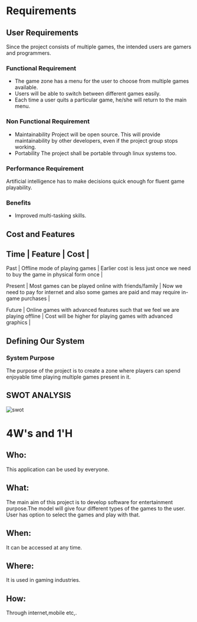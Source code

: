 # Requirements
## User Requirements 
   Since the project consists of multiple games, the intended users are gamers and programmers.
   

### Functional Requirement
 * The game zone has a menu for the user to choose from multiple games available.
 * Users will be able to switch between different games easily.
 * Each time a user quits a particular game, he/she will return to the main menu.
   
### Non Functional Requirement
 * Maintainability 
   Project will be open source. This will provide maintainability by other developers, even if the project group stops working.
 * Portability
   The project shall be portable through linux systems too.

### Performance Requirement
   Artificial intelligence has to make decisions quick enough for fluent game playability.

### Benefits
 * Improved multi-tasking skills.

## Cost and Features
Time    | Feature | Cost | 
--------------------------
Past    | Offline mode of playing games | Earlier cost is less just once we need to buy the game in physical form once |

Present | Most games can be played online with friends/family | Now we need to pay for internet and also some games are paid and may require in-game purchases |

Future  | Online games with advanced features such that we feel we are playing offline | Cost will be higher for playing games with advanced graphics |





## Defining Our System
### System Purpose
The purpose of the project is to create a zone where players can spend enjoyable time playing multiple games present in it.

## SWOT ANALYSIS
![swot](https://user-images.githubusercontent.com/43541961/130312764-d22fce15-d5ce-4c21-b209-1716eb8148ad.jpg)



# 4W&#39;s and 1&#39;H

## Who:
This application can be used by everyone. 

## What:
The main aim of this project is to develop software for entertainment purpose.The model will give four different types of the games to the user. User has option to select the games and play with that. 

## When:
It can be accessed at any time.

## Where:
It is used in gaming industries.

## How:
Through internet,mobile etc,.

